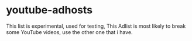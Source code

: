 # youtube-adhosts
This list is experimental, used for testing, This Adlist is most likely to break some YouTube videos, use the other one that i have.
